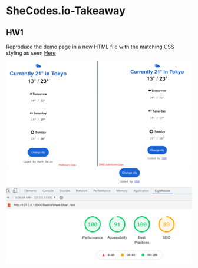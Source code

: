 # SheCodes.io-Takeaway

## HW1

Reproduce the demo page in a new HTML file with the matching CSS styling  as seen [Here](https://www.shecodes.io/demos/html_css)

![HW1 solution comparison](./HW1.png)
![HW1 Lighthouse Report](./HW1_LighthouseReport.png)
